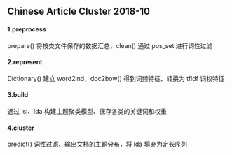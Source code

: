 ## Chinese Article Cluster 2018-10

#### 1.preprocess

prepare() 将按类文件保存的数据汇总，clean() 通过 pos_set 进行词性过滤

#### 2.represent

Dictionary() 建立 word2ind，doc2bow() 得到词频特征、转换为 tfidf 词权特征

#### 3.build

通过 lsi、lda 构建主题聚类模型、保存各类的关键词和权重

#### 4.cluster

predict() 词性过滤、输出文档的主题分布，将 lda 填充为定长序列
